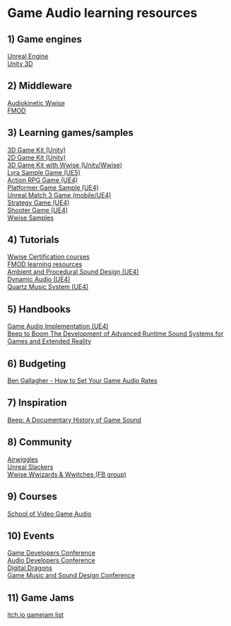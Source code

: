# **Game Audio learning resources**

## **1) Game engines**

[Unreal Engine](https://www.unrealengine.com/)<br/>
[Unity 3D](https://unity.com/)

## **2) Middleware**

[Audiokinetic Wwise](https://www.audiokinetic.com/en/)<br/>
[FMOD](https://fmod.com/)

## **3) Learning games/samples**

[3D Game Kit (Unity)](https://assetstore.unity.com/packages/templates/tutorials/3d-game-kit-115747)<br/>
[2D Game Kit (Unity)](https://assetstore.unity.com/packages/templates/tutorials/2d-game-kit-107098)<br/>
[3D Game Kit with Wwise (Unity/Wwise)](http://www.engineaudio.com/wwiseprojects/)<br/>
[Lyra Sample Game (UE5)](https://docs.unrealengine.com/5.1/en-US/lyra-sample-game-in-unreal-engine/)<br/>
[Action RPG Game (UE4)](https://docs.unrealengine.com/4.27/en-US/Resources/SampleGames/ARPG/)<br/>
[Platformer Game Sample (UE4)](https://docs.unrealengine.com/4.27/en-US/Resources/SampleGames/PlatformerGame/)<br/>
[Unreal Match 3 Game (mobile/UE4)](https://docs.unrealengine.com/4.27/en-US/Resources/SampleGames/UnrealMatch3/)<br/>
[Strategy Game (UE4)](https://docs.unrealengine.com/4.27/en-US/Resources/SampleGames/StrategyGame/)<br/>
[Shooter Game (UE4)](https://docs.unrealengine.com/4.27/en-US/Resources/SampleGames/ShooterGame/)<br/>
[Wwise Samples](https://www.audiokinetic.com/en/education/samples/)

## **4) Tutorials**

[Wwise Certification courses](https://www.audiokinetic.com/en/education/learn-wwise)<br/>
[FMOD learning resources](https://fmod.com/learn)<br/>
[Ambient and Procedural Sound Design (UE4)](https://dev.epicgames.com/community/learning/courses/qR/unreal-engine-ambient-and-procedural-sound-design/2bv/unreal-engine-introduction-to-the-course)<br/>
[Dynamic Audio (UE4)](https://dev.epicgames.com/community/learning/courses/Eq/unreal-engine-dynamic-audio/9ob/unreal-engine-introduction-to-the-course)<br/>
[Quartz Music System (UE4)](https://dev.epicgames.com/community/learning/courses/XAw/unreal-engine-quartz-music-system/EbdY/unreal-engine-quartz-music-system-introduction)<br/>

## **5) Handbooks**

[Game Audio Implementation (UE4)](http://www.gameaudioimplementation.com/)<br/>
[Beep to Boom
The Development of Advanced Runtime Sound Systems for Games and Extended Reality](https://www.routledge.com/Beep-to-Boom-The-Development-of-Advanced-Runtime-Sound-Systems-for-Games/Goodwin/p/book/9781138543904)

## **6) Budgeting**

[Ben Gallagher - How to Set Your Game Audio Rates](https://www.thegameaudiopro.com/post/how-to-set-your-game-audio-rates)<br/>

## **7) Inspiration**

[Beep: A Documentary History of Game Sound](https://www.youtube.com/watch?v=nyWpMoqMG0s&list=PLNfU10KQ9m1L10rMwINp4kyfcupi-CU9o)<br/>

## **8) Community**

[Airwiggles](https://www.airwiggles.com/)<br/>
[Unreal Slackers](https://unrealslackers.org/)<br/>
[Wwise Wwizards & Wwitches (FB group)](https://www.facebook.com/groups/621243211344119)

## **9) Courses**

[School of Video Game Audio](https://school.videogameaudio.com/)<br/>

## **10) Events**

[Game Developers Conference](https://gdconf.com/)<br/>
[Audio Developers Conference](https://audio.dev/)<br/>
[Digital Dragons](https://digitaldragons.pl/)<br/>
[Game Music and Sound Design Conference](https://www.gamesoundcon.com/)<br/>

## **11) Game Jams**

[itch.io gamejam list](https://itch.io/jams)<br/>




